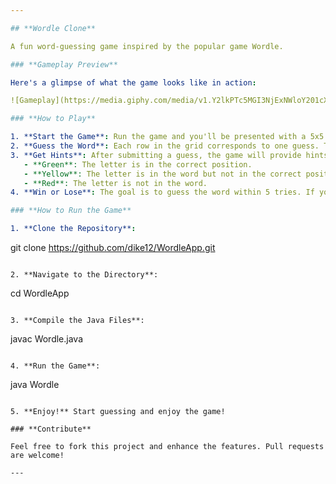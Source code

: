 ```yaml
---

## **Wordle Clone**

A fun word-guessing game inspired by the popular game Wordle.

### **Gameplay Preview**

Here's a glimpse of what the game looks like in action:

![Gameplay](https://media.giphy.com/media/v1.Y2lkPTc5MGI3NjExNWloY201cXZ6ODV2aXF0ZmgxcTA3YjdjZXd2YW40MDVlcHoyMXRjdyZlcD12MV9pbnRlcm5hbF9naWZfYnlfaWQmY3Q9Zw/p1AkUZCwRYw8xYINXn/giphy.gif)

### **How to Play**

1. **Start the Game**: Run the game and you'll be presented with a 5x5 grid. This grid represents your guesses for the hidden word.
2. **Guess the Word**: Each row in the grid corresponds to one guess. Type or click on the letters to form a 5-letter word.
3. **Get Hints**: After submitting a guess, the game will provide hints:
   - **Green**: The letter is in the correct position.
   - **Yellow**: The letter is in the word but not in the correct position.
   - **Red**: The letter is not in the word.
4. **Win or Lose**: The goal is to guess the word within 5 tries. If you do, you win! If not, better luck next time.

### **How to Run the Game**

1. **Clone the Repository**:

   ```
   git clone https://github.com/dike12/WordleApp.git
   ```

2. **Navigate to the Directory**:

   ```
   cd WordleApp
   ```

3. **Compile the Java Files**:

   ```
   javac Wordle.java
   ```

4. **Run the Game**:

   ```
   java Wordle
   ```

5. **Enjoy!** Start guessing and enjoy the game!

### **Contribute**

Feel free to fork this project and enhance the features. Pull requests are welcome!

---
```

